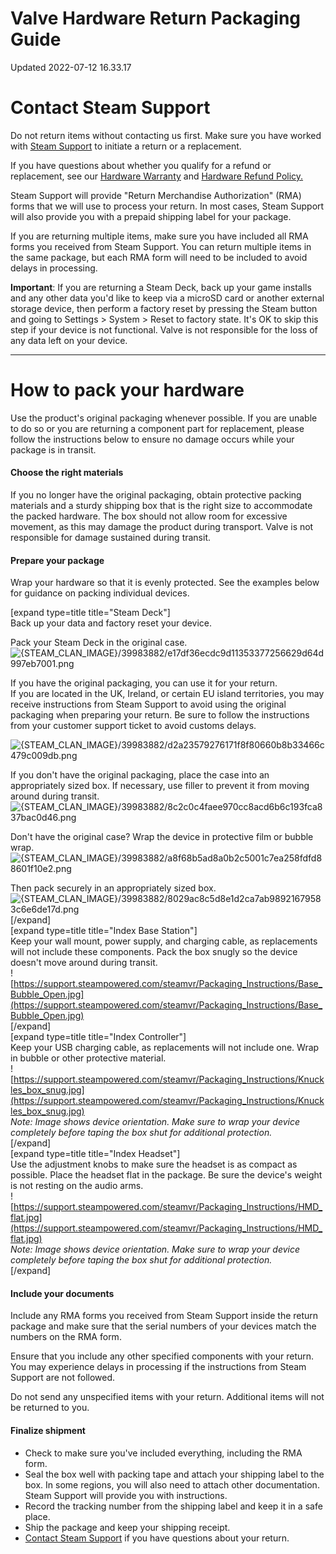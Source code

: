 # Valve Hardware Return Packaging Guide
Updated 2022-07-12 16.33.17

# Contact Steam Support
  
Do not return items without contacting us first. Make sure you have worked with [Steam Support](https://help.steampowered.com/en/wizard/HelpWithSteamHardware) to initiate a return or a replacement.  
  
If you have questions about whether you qualify for a refund or replacement, see our [Hardware Warranty](https://help.steampowered.com/en/faqs/view/4E41-6123-79EF-25BA) and [Hardware Refund Policy.](https://store.steampowered.com/hardware_order_terms)  
  
Steam Support will provide "Return Merchandise Authorization" (RMA) forms that we will use to process your return. In most cases, Steam Support will also provide you with a prepaid shipping label for your package.  
  
If you are returning multiple items, make sure you have included all RMA forms you received from Steam Support. You can return multiple items in the same package, but each RMA form will need to be included to avoid delays in processing.  
  
**Important**: If you are returning a Steam Deck, back up your game installs and any other data you'd like to keep via a microSD card or another external storage device, then perform a factory reset by pressing the Steam button and going to Settings > System > Reset to factory state. It's OK to skip this step if your device is not functional. Valve is not responsible for the loss of any data left on your device.  
  

---
  
# How to pack your hardware
  
Use the product's original packaging whenever possible. If you are unable to do so or you are returning a component part for replacement, please follow the instructions below to ensure no damage occurs while your package is in transit.  
#### Choose the right materials
  
If you no longer have the original packaging, obtain protective packing materials and a sturdy shipping box that is the right size to accommodate the packed hardware. The box should not allow room for excessive movement, as this may damage the product during transport. Valve is not responsible for damage sustained during transit.  
#### Prepare your package
  
Wrap your hardware so that it is evenly protected. See the examples below for guidance on packing individual devices.  
  
  
[expand type=title title="Steam Deck"]  
Back up your data and factory reset your device.   
  
Pack your Steam Deck in the original case.  
![{STEAM_CLAN_IMAGE}/39983882/e17df36ecdc9d11353377256629d64d997eb7001.png]({STEAM_CLAN_IMAGE}/39983882/e17df36ecdc9d11353377256629d64d997eb7001.png)  
  
If you have the original packaging, you can use it for your return.   
If you are located in the UK, Ireland, or certain EU island territories, you may receive instructions from Steam Support to avoid using the original packaging when preparing your return. Be sure to follow the instructions from your customer support ticket to avoid customs delays.   
  
![{STEAM_CLAN_IMAGE}/39983882/d2a23579276171f8f80660b8b33466c479c009db.png]({STEAM_CLAN_IMAGE}/39983882/d2a23579276171f8f80660b8b33466c479c009db.png)  
  
If you don't have the original packaging, place the case into an appropriately sized box. If necessary, use filler to prevent it from moving around during transit.  
![{STEAM_CLAN_IMAGE}/39983882/8c2c0c4faee970cc8acd6b6c193fca837bac0d46.png]({STEAM_CLAN_IMAGE}/39983882/8c2c0c4faee970cc8acd6b6c193fca837bac0d46.png)  
  
Don't have the original case? Wrap the device in protective film or bubble wrap.  
![{STEAM_CLAN_IMAGE}/39983882/a8f68b5ad8a0b2c5001c7ea258fdfd88601f10e2.png]({STEAM_CLAN_IMAGE}/39983882/a8f68b5ad8a0b2c5001c7ea258fdfd88601f10e2.png)  
  
Then pack securely in an appropriately sized box.  
![{STEAM_CLAN_IMAGE}/39983882/8029ac8c5d8e1d2ca7ab98921679583c6e6de17d.png]({STEAM_CLAN_IMAGE}/39983882/8029ac8c5d8e1d2ca7ab98921679583c6e6de17d.png)  
[/expand]  
[expand type=title title="Index Base Station"]  
Keep your wall mount, power supply, and charging cable, as replacements will not include these components. Pack the box snugly so the device doesn't move around during transit.  
![https://support.steampowered.com/steamvr/Packaging_Instructions/Base_Bubble_Open.jpg](https://support.steampowered.com/steamvr/Packaging_Instructions/Base_Bubble_Open.jpg)  
[/expand]  
[expand type=title title="Index Controller"]  
Keep your USB charging cable, as replacements will not include one. Wrap in bubble or other protective material.  
![https://support.steampowered.com/steamvr/Packaging_Instructions/Knuckles_box_snug.jpg](https://support.steampowered.com/steamvr/Packaging_Instructions/Knuckles_box_snug.jpg)  
*Note: Image shows device orientation. Make sure to wrap your device completely before taping the box shut for additional protection.*  
[/expand]  
[expand type=title title="Index Headset"]  
Use the adjustment knobs to make sure the headset is as compact as possible. Place the headset flat in the package. Be sure the device's weight is not resting on the audio arms.  
![https://support.steampowered.com/steamvr/Packaging_Instructions/HMD_flat.jpg](https://support.steampowered.com/steamvr/Packaging_Instructions/HMD_flat.jpg)  
*Note: Image shows device orientation. Make sure to wrap your device completely before taping the box shut for additional protection.*  
[/expand]  
#### Include your documents
  
Include any RMA forms you received from Steam Support inside the return package and make sure that the serial numbers of your devices match the numbers on the RMA form.  
  
Ensure that you include any other specified components with your return. You may experience delays in processing if the instructions from Steam Support are not followed.  
  
Do not send any unspecified items with your return. Additional items will not be returned to you.  
#### Finalize shipment
  

* Check to make sure you've included everything, including the RMA form.
* Seal the box well with packing tape and attach your shipping label to the box. In some regions, you will also need to attach other documentation. Steam Support will provide you with instructions.
* Record the tracking number from the shipping label and keep it in a safe place.
* Ship the package and keep your shipping receipt.
* [Contact Steam Support](https://help.steampowered.com/en/wizard/HelpWithSteamHardware) if you have questions about your return.

